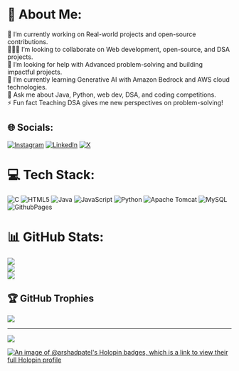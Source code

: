 # 💫 About Me:
🔭 I’m currently working on Real-world projects and open-source contributions.<br>🧑‍🤝‍🧑 I’m looking to collaborate on Web development, open-source, and DSA projects.<br>🤝 I’m looking for help with Advanced problem-solving and building impactful projects.<br>🌱 I’m currently learning Generative AI with Amazon Bedrock and AWS cloud technologies.<br>💬 Ask me about Java, Python, web dev, DSA, and coding competitions.<br>⚡ Fun fact Teaching DSA gives me new perspectives on problem-solving!


## 🌐 Socials:
[![Instagram](https://img.shields.io/badge/Instagram-%23E4405F.svg?logo=Instagram&logoColor=white)](https://instagram.com/arshadpatel04) [![LinkedIn](https://img.shields.io/badge/LinkedIn-%230077B5.svg?logo=linkedin&logoColor=white)](https://linkedin.com/in/arshad-patel) [![X](https://img.shields.io/badge/X-black.svg?logo=X&logoColor=white)](https://x.com/arshadpatel04) 

# 💻 Tech Stack:
![C](https://img.shields.io/badge/c-%2300599C.svg?style=for-the-badge&logo=c&logoColor=white) ![HTML5](https://img.shields.io/badge/html5-%23E34F26.svg?style=for-the-badge&logo=html5&logoColor=white) ![Java](https://img.shields.io/badge/java-%23ED8B00.svg?style=for-the-badge&logo=openjdk&logoColor=white) ![JavaScript](https://img.shields.io/badge/javascript-%23323330.svg?style=for-the-badge&logo=javascript&logoColor=%23F7DF1E) ![Python](https://img.shields.io/badge/python-3670A0?style=for-the-badge&logo=python&logoColor=ffdd54) ![Apache Tomcat](https://img.shields.io/badge/apache%20tomcat-%23F8DC75.svg?style=for-the-badge&logo=apache-tomcat&logoColor=black) ![MySQL](https://img.shields.io/badge/mysql-4479A1.svg?style=for-the-badge&logo=mysql&logoColor=white) ![GithubPages](https://img.shields.io/badge/github%20pages-121013?style=for-the-badge&logo=github&logoColor=white)
# 📊 GitHub Stats:
![](https://github-readme-stats.vercel.app/api?username=arshadpatel&theme=dark&hide_border=false&include_all_commits=true&count_private=false)<br/>
![](https://github-readme-streak-stats.herokuapp.com/?user=arshadpatel&theme=dark&hide_border=false)<br/>
![](https://github-readme-stats.vercel.app/api/top-langs/?username=arshadpatel&theme=dark&hide_border=false&include_all_commits=true&count_private=false&layout=compact)

## 🏆 GitHub Trophies
![](https://github-profile-trophy.vercel.app/?username=arshadpatel&theme=radical&no-frame=false&no-bg=false&margin-w=4)

---
[![](https://visitcount.itsvg.in/api?id=arshadpatel&icon=0&color=0)](https://visitcount.itsvg.in)

<!-- Proudly created with GPRM ( https://gprm.itsvg.in ) -->


[![An image of @arshadpatel's Holopin badges, which is a link to view their full Holopin profile](https://holopin.me/arshadpatel)](https://holopin.io/@arshadpatel)
